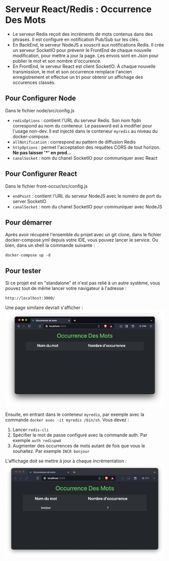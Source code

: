 # Serveur React/Redis : Occurrence Des Mots

- Le serveur Redis reçoit des incréments de mots contenus dans des phrases. Il est configuré en notification Pub/Sub sur les clés.
- En BackEnd, le serveur NodeJS a souscrit aux notifications Redis. Il crée un serveur SocketIO pour prévenir le FrontEnd de chaque nouvelle modification, pour mettre a jour la page. Les envois sont en Json pour publier le mot et son nombre d'occurence.
- En FrontEnd, le serveur React est client SocketIO. À chaque nouvelle transmission, le mot et son occurrence remplace l'ancien enregistrement et effectue un tri pour obtenir un affichage des occurences classés.

## Pour Configurer Node
Dans le fichier node/src/config.js
- `redisOptions` : contient l'URL du serveur Redis. Son nom fqdn correspond au nom du conteneur. Le password est à modifier pour l'usage non-dev. Il est injecté dans le conteneur `myredis` au niveau du docker-compose.
- `allNotification` : correspond au pattern de diffusion Redis
- `httpOptions` : permet l'acceptation des requêtes CORS de tout horizon. **Ne pas laisser '*' en prod...**
- `canalSocket` : nom du chanel SocketIO pour communiquer avec React

## Pour Configurer React
Dans le fichier front-occur/src/config.js
- `endPoint` : contient l'URL du serveur NodeJS avec le numéro de port du server SocketIO
- `canalSocket` : nom du chanel SocketIO pour communiquer avec NodeJS

## Pour démarrer
Après avoir récupéré l'ensemble du projet avec un git clone, dans le fichier docker-compose.yml depuis votre IDE, vous pouvez lancer le service. Ou bien, dans un shell la commande suivante :
```shell
docker-compose up -d
```

## Pour tester
Si ce projet est en "standalone" et n'est pas relié à un autre système, vous pouvez tout de même lancer votre navigateur à l'adresse :
```
http://localhost:3000/
```
Une page similaire devrait s'afficher :
![CaptureOrigine.png](pictures/CaptureOrigine.png)

Ensuite, en entrant dans le conteneur `myredis`, par exemple avec la commande `docker exec -it myredis /bin/sh`. Vous devez : 
1. Lancer `redis-cli` 
2. Spécifier le mot de passe configuré avec la commande auth. Par exemple `auth redispwd`
3. Augmenter des occurrences de mots autant de fois que vous le souhaitez. Par exemple `INCR bonjour`

L'affichage doit se mettre à jour à chaque incrémentation :
![CaptureIncr.png](pictures/CaptureIncr.png)
